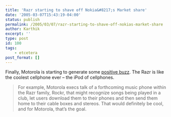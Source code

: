 ```yaml
---
title: 'Razr starting to shave off Nokia&#8217;s Market share'
date: '2005-03-07T15:43:19-04:00'
status: publish
permalink: /2005/03/07/razr-starting-to-shave-off-nokias-market-share
author: Karthik
excerpt: ''
type: post
id: 100
tags:
    - etcetera
post_format: []
---
```

Finally, Motorola is starting to generate some [positive buzz](http://www.msnbc.msn.com/id/7102433/site/newsweek/). The Razr is like the coolest cellphone ever – the iPod of cellphones.

> For example, Motorola execs talk of a forthcoming music phone within the Razr family, Rockr, that might recognize songs being played in a club, let users download them to their phones and then send them home to their cable boxes and stereos. That would definitely be cool, and for Motorola, that’s the goal.